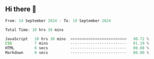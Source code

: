## Hi there 👋
<!--START_SECTION:Muni-->

```Javascript
From: 14 September 2024 - To: 19 September 2024

Total Time: 10 hrs 38 mins

JavaScript   10 hrs 30 mins  >>>>>>>>>>>>>>>>>>>>>>>>>   98.72 %
CSS          7 mins          -------------------------   01.19 %
HTML         0 secs          -------------------------   00.08 %
Markdown     0 secs          -------------------------   00.00 %
```

<!--END_SECTION:Muni-->
